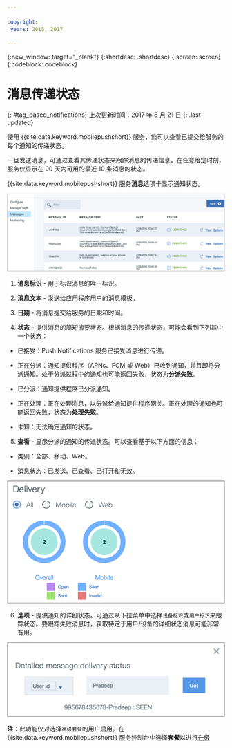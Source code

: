 ```yaml
---

copyright:
 years: 2015, 2017

---
```


{:new_window: target="_blank"}
{:shortdesc: .shortdesc}
{:screen:.screen}
{:codeblock:.codeblock}

# 消息传递状态
{: #tag_based_notifications}
上次更新时间：2017 年 8 月 21 日
{: .last-updated}


使用 {{site.data.keyword.mobilepushshort}} 服务，您可以查看已提交给服务的每个通知的传递状态。 

一旦发送消息，可通过查看其传递状态来跟踪消息的传递信息。在任意给定时刻，服务仅显示在 90 天内可用的最近 10 条消息的状态。

{{site.data.keyword.mobilepushshort}} 服务**消息**选项卡显示通知状态。

![通知状态](images/notification_status_new.png)

1. **消息标识** - 用于标识消息的唯一标识。

2. **消息文本** - 发送给应用程序用户的消息模板。

3. **日期** - 将消息提交给服务的日期和时间。

4. **状态** - 提供消息的简短摘要状态。根据消息的传递状态，可能会看到下列其中一个状态：

 - 已接受：Push Notifications 服务已接受消息进行传递。
   
 - 正在分派：通知提供程序（APNs、FCM 或 Web）已收到通知，并且即将分派通知。处于分派过程中的通知也可能返回失败，状态为**分派失败**。
 
 - 已分派：通知提供程序已分派通知。
 
 - 正在处理：正在处理消息，以分派给通知提供程序网关。正在处理的通知也可能返回失败，状态为**处理失败**。
 
 - 未知：无法确定通知的状态。
 
5. **查看** - 显示分派的通知的传递状态。可以查看基于以下方面的信息：

 - 类别：全部、移动、Web<!---and HTTP--->。
 
 - 消息状态：已发送、已查看、已打开和无效。 

![通知状态](images/message_delivery_status_new.png)

6. **选项** - 提供通知的详细状态。可通过从下拉菜单中选择`设备标识`或`用户标识`来跟踪状态。要跟踪失败消息时，获取特定于用户/设备的详细状态消息可能非常有用。

![详细状态](images/detailed_message_delivery.png)

**注**：此功能仅对选择`高级套餐`的用户启用。在 {{site.data.keyword.mobilepushshort}} 服务控制台中选择**套餐**以进行[升级](https://console-tok02-red.cdn.s-bluemix.net/docs/account/change-plan.html#changing)


